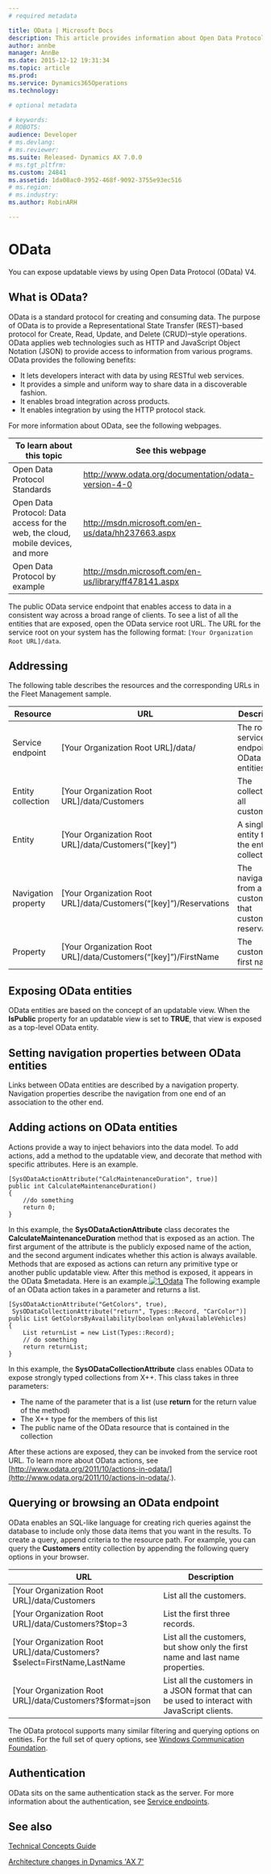 ```yaml
---
# required metadata

title: OData | Microsoft Docs
description: This article provides information about Open Data Protocol (OData) and explains how you can use OData V4 to expose updatable views.
author: annbe
manager: AnnBe
ms.date: 2015-12-12 19:31:34
ms.topic: article
ms.prod: 
ms.service: Dynamics365Operations
ms.technology: 

# optional metadata

# keywords: 
# ROBOTS: 
audience: Developer
# ms.devlang: 
# ms.reviewer: 
ms.suite: Released- Dynamics AX 7.0.0
# ms.tgt_pltfrm: 
ms.custom: 24841
ms.assetid: 1da08ac0-3952-468f-9092-3755e93ec516
# ms.region: 
# ms.industry: 
ms.author: RobinARH

---
```


# OData

You can expose updatable views by using Open Data Protocol (OData) V4.

## What is OData?
OData is a standard protocol for creating and consuming data. The purpose of OData is to provide a Representational State Transfer (REST)–based protocol for Create, Read, Update, and Delete (CRUD)–style operations. OData applies web technologies such as HTTP and JavaScript Object Notation (JSON) to provide access to information from various programs. OData provides the following benefits:

-   It lets developers interact with data by using RESTful web services.
-   It provides a simple and uniform way to share data in a discoverable fashion.
-   It enables broad integration across products.
-   It enables integration by using the HTTP protocol stack.

For more information about OData, see the following webpages.

| To learn about this topic                                                        | See this webpage                                        |
|----------------------------------------------------------------------------------|---------------------------------------------------------|
| Open Data Protocol Standards                                                     | <http://www.odata.org/documentation/odata-version-4-0>  |
| Open Data Protocol: Data access for the web, the cloud, mobile devices, and more | <http://msdn.microsoft.com/en-us/data/hh237663.aspx>    |
| Open Data Protocol by example                                                    | <http://msdn.microsoft.com/en-us/library/ff478141.aspx> |

The public OData service endpoint that enables access to data in a consistent way across a broad range of clients. To see a list of all the entities that are exposed, open the OData service root URL. The URL for the service root on your system has the following format: `[Your Organization Root URL]/data`.

## Addressing
The following table describes the resources and the corresponding URLs in the Fleet Management sample.

| Resource            | URL                                                                   | Description                                                    |
|---------------------|-----------------------------------------------------------------------|----------------------------------------------------------------|
| Service endpoint    | \[Your Organization Root URL\]/data/                                  | The root service endpoint for OData entities                   |
| Entity collection   | \[Your Organization Root URL\]/data/Customers                         | The collection of all customers                                |
| Entity              | \[Your Organization Root URL\]/data/Customers(“\[key\]”)              | A single entity from the entity collection                     |
| Navigation property | \[Your Organization Root URL\]/data/Customers(“\[key\]”)/Reservations | The navigation from a customer to that customer's reservations |
| Property            | \[Your Organization Root URL\]/data/Customers(“\[key\]”)/FirstName    | The customer’s first name                                      |

## Exposing OData entities
OData entities are based on the concept of an updatable view. When the **IsPublic** property for an updatable view is set to **TRUE**, that view is exposed as a top-level OData entity.

## Setting navigation properties between OData entities
Links between OData entities are described by a navigation property. Navigation properties describe the navigation from one end of an association to the other end.

## Adding actions on OData entities
Actions provide a way to inject behaviors into the data model. To add actions, add a method to the updatable view, and decorate that method with specific attributes. Here is an example.

    [SysODataActionAttribute("CalcMaintenanceDuration", true)]
    public int CalculateMaintenanceDuration()
    {
        //do something
        return 0;
    }

In this example, the **SysODataActionAttribute** class decorates the **CalculateMaintenanceDuration** method that is exposed as an action. The first argument of the attribute is the publicly exposed name of the action, and the second argument indicates whether this action is always available. Methods that are exposed as actions can return any primitive type or another public updatable view. After this method is exposed, it appears in the OData $metadata. Here is an example.[![1\_Odata](media/1_Odata.png)](media/1_Odata.png) The following example of an OData action takes in a parameter and returns a list.

    [SysODataActionAttribute("GetColors", true),
     SysODataCollectionAttribute("return", Types::Record, "CarColor")]
    public List GetColorsByAvailability(boolean onlyAvailableVehicles)
    {
        List returnList = new List(Types::Record);
        // do something
        return returnList;
    }

In this example, the **SysODataCollectionAttribute** class enables OData to expose strongly typed collections from X++. This class takes in three parameters:

-   The name of the parameter that is a list (use **return** for the return value of the method)
-   The X++ type for the members of this list
-   The public name of the OData resource that is contained in the collection

After these actions are exposed, they can be invoked from the service root URL. To learn more about OData actions, see [http://www.odata.org/2011/10/actions-in-odata/](http://www.odata.org/2011/10/actions-in-odata/.).

## Querying or browsing an OData endpoint
OData enables an SQL-like language for creating rich queries against the database to include only those data items that you want in the results. To create a query, append criteria to the resource path. For example, you can query the **Customers** entity collection by appending the following query options in your browser.

| URL                                                                      | Description                                                                                   |
|--------------------------------------------------------------------------|-----------------------------------------------------------------------------------------------|
| \[Your Organization Root URL\]/data/Customers                            | List all the customers.                                                                       |
| \[Your Organization Root URL\]/data/Customers?$top=3                     | List the first three records.                                                                 |
| \[Your Organization Root URL\]/data/Customers?$select=FirstName,LastName | List all the customers, but show only the first name and last name properties.                |
| \[Your Organization Root URL\]/data/Customers?$format=json               | List all the customers in a JSON format that can be used to interact with JavaScript clients. |

The OData protocol supports many similar filtering and querying options on entities. For the full set of query options, see [Windows Communication Foundation](http://msdn.microsoft.com/en-us/library/ff478141.aspx).

## Authentication
OData sits on the same authentication stack as the server. For more information about the authentication, see [Service endpoints](http://ax.help.dynamics.com/en/wiki/dynamics-ax-7-services-technical-concepts-guide/).

See also
--------

[Technical Concepts Guide](https://ax.help.dynamics.com/en/?p=183121)

[Architecture changes in Dynamics 'AX 7'](https://ax.help.dynamics.com/en/wiki/architecture-changes-in-ax-7/)

